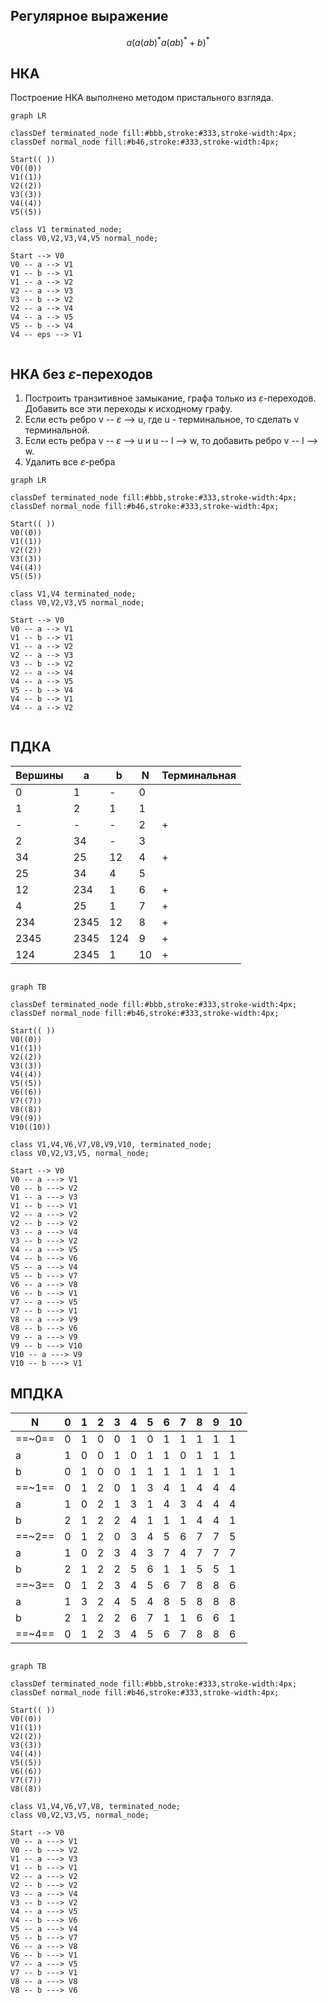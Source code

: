 
## Регулярное выражение
$$ a(a(ab)^*a(ab)^*+b)^*$$
## НКА
Построение НКА выполнено методом пристального взгляда.
``` mermaid  
graph LR 
  
classDef terminated_node fill:#bbb,stroke:#333,stroke-width:4px;  
classDef normal_node fill:#b46,stroke:#333,stroke-width:4px;  
  
Start(( ))  
V0((0))  
V1((1))  
V2((2))  
V3((3))  
V4((4))  
V5((5))  
  
class V1 terminated_node;  
class V0,V2,V3,V4,V5 normal_node;  
  
Start --> V0
V0 -- a --> V1
V1 -- b --> V1
V1 -- a --> V2
V2 -- a --> V3
V3 -- b --> V2
V2 -- a --> V4
V4 -- a --> V5
V5 -- b --> V4
V4 -- eps --> V1
  
```
## НКА без $\varepsilon$-переходов
1) Построить транзитивное замыкание, графа только из $\varepsilon$-переходов. Добавить все эти переходы к исходному графу.
2) Если есть ребро v -- $\varepsilon$ --> u, где u - терминальное, то сделать v терминальной.
3) Если есть ребра v -- $\varepsilon$ --> u и u -- l --> w, то добавить ребро v -- l --> w.
4) Удалить все $\varepsilon$-ребра

``` mermaid  
graph LR 
  
classDef terminated_node fill:#bbb,stroke:#333,stroke-width:4px;  
classDef normal_node fill:#b46,stroke:#333,stroke-width:4px;  
  
Start(( ))  
V0((0))  
V1((1))  
V2((2))  
V3((3))  
V4((4))  
V5((5))  
  
class V1,V4 terminated_node;  
class V0,V2,V3,V5 normal_node;  
  
Start --> V0
V0 -- a --> V1
V1 -- b --> V1
V1 -- a --> V2
V2 -- a --> V3
V3 -- b --> V2
V2 -- a --> V4
V4 -- a --> V5
V5 -- b --> V4
V4 -- b --> V1
V4 -- a --> V2
  
```
## ПДКА
| Вершины | a    | b   | N   | Терминальная |
| ------- | ---- | --- | --- | ------------ |
| 0       | 1    | -   | 0   |              |
| 1       | 2    | 1   | 1   |              |
| -       | -    | -   | 2   | +            |
| 2       | 34   | -   | 3   |              |
| 34      | 25   | 12  | 4   | +            |
| 25      | 34   | 4   | 5   |              |
| 12      | 234  | 1   | 6   | +            |
| 4       | 25   | 1   | 7   | +            |
| 234     | 2345 | 12  | 8   | +            |
| 2345    | 2345 | 124 | 9   | +            |
| 124     | 2345 | 1   | 10  | +            |
``` mermaid

graph TB

classDef terminated_node fill:#bbb,stroke:#333,stroke-width:4px;
classDef normal_node fill:#b46,stroke:#333,stroke-width:4px;

Start(( ))
V0((0))
V1((1))
V2((2))
V3((3))
V4((4))
V5((5))
V6((6))
V7((7))
V8((8))
V9((9))
V10((10))

class V1,V4,V6,V7,V8,V9,V10, terminated_node;
class V0,V2,V3,V5, normal_node;

Start --> V0
V0 -- a ---> V1
V0 -- b ---> V2
V1 -- a ---> V3
V1 -- b ---> V1
V2 -- a ---> V2
V2 -- b ---> V2
V3 -- a ---> V4
V3 -- b ---> V2
V4 -- a ---> V5
V4 -- b ---> V6
V5 -- a ---> V4
V5 -- b ---> V7
V6 -- a ---> V8
V6 -- b ---> V1
V7 -- a ---> V5
V7 -- b ---> V1
V8 -- a ---> V9
V8 -- b ---> V6
V9 -- a ---> V9
V9 -- b ---> V10
V10 -- a ---> V9
V10 -- b ---> V1

```
## МПДКА
| N      | 0   | 1   | 2   | 3   | 4   | 5   | 6   | 7   | 8   | 9   | 10  |
| ------ | --- | --- | --- | --- | --- | --- | --- | --- | --- | --- | --- |
| ==~0== | 0   | 1   | 0   | 0   | 1   | 0   | 1   | 1   | 1   | 1   | 1   |
| a      | 1   | 0   | 0   | 1   | 0   | 1   | 1   | 0   | 1   | 1   | 1   |
| b      | 0   | 1   | 0   | 0   | 1   | 1   | 1   | 1   | 1   | 1   | 1   |
| ==~1== | 0   | 1   | 2   | 0   | 1   | 3   | 4   | 1   | 4   | 4   | 4   |
| a      | 1   | 0   | 2   | 1   | 3   | 1   | 4   | 3   | 4   | 4   | 4   |
| b      | 2   | 1   | 2   | 2   | 4   | 1   | 1   | 1   | 4   | 4   | 1   |
| ==~2== | 0   | 1   | 2   | 0   | 3   | 4   | 5   | 6   | 7   | 7   | 5   |
| a      | 1   | 0   | 2   | 3   | 4   | 3   | 7   | 4   | 7   | 7   | 7   |
| b      | 2   | 1   | 2   | 2   | 5   | 6   | 1   | 1   | 5   | 5   | 1   |
| ==~3== | 0   | 1   | 2   | 3   | 4   | 5   | 6   | 7   | 8   | 8   | 6   |
| a      | 1   | 3   | 2   | 4   | 5   | 4   | 8   | 5   | 8   | 8   | 8   |
| b      | 2   | 1   | 2   | 2   | 6   | 7   | 1   | 1   | 6   | 6   | 1   |
| ==~4== | 0   | 1   | 2   | 3   | 4   | 5   | 6   | 7   | 8   | 8   | 6   |

``` mermaid

graph TB

classDef terminated_node fill:#bbb,stroke:#333,stroke-width:4px;
classDef normal_node fill:#b46,stroke:#333,stroke-width:4px;

Start(( ))
V0((0))
V1((1))
V2((2))
V3((3))
V4((4))
V5((5))
V6((6))
V7((7))
V8((8))

class V1,V4,V6,V7,V8, terminated_node;
class V0,V2,V3,V5, normal_node;

Start --> V0
V0 -- a ---> V1
V0 -- b ---> V2
V1 -- a ---> V3
V1 -- b ---> V1
V2 -- a ---> V2
V2 -- b ---> V2
V3 -- a ---> V4
V3 -- b ---> V2
V4 -- a ---> V5
V4 -- b ---> V6
V5 -- a ---> V4
V5 -- b ---> V7
V6 -- a ---> V8
V6 -- b ---> V1
V7 -- a ---> V5
V7 -- b ---> V1
V8 -- a ---> V8
V8 -- b ---> V6

```
